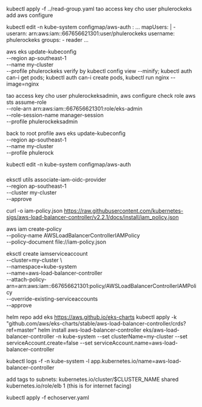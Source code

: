 
kubectl apply -f ../read-group.yaml
tao access key cho user phulerockeks
add aws configure

kubectl edit -n kube-system configmap/aws-auth :
 ...
  mapUsers: |
    - userarn: arn:aws:iam::667656621301:user/phulerockeks
      username: phulerockeks
      groups: 
      - reader
 ... 


aws eks update-kubeconfig \
  --region ap-southeast-1 \
  --name my-cluster \
  --profile phulerockeks
verify by kubectl config view --minify; kubectl auth can-i get pods; kubectl auth can-i create pods, kubectl run nginx --image=nginx

tao access key cho user phulerockeksadmin, aws configure
check role
aws sts assume-role \
  --role-arn arn:aws:iam::667656621301:role/eks-admin \
  --role-session-name manager-session \
  --profile phulerockeksadmin

back to root profile
aws eks update-kubeconfig \
  --region ap-southeast-1 \
  --name my-cluster \
  --profile phulerock

kubectl edit -n kube-system configmap/aws-auth

###
eksctl utils associate-iam-oidc-provider \
    --region ap-southeast-1 \
    --cluster my-cluster \
    --approve

curl -o iam-policy.json https://raw.githubusercontent.com/kubernetes-sigs/aws-load-balancer-controller/v2.2.1/docs/install/iam_policy.json

aws iam create-policy \
    --policy-name AWSLoadBalancerControllerIAMPolicy \
    --policy-document file://iam-policy.json
    
eksctl create iamserviceaccount \
--cluster=my-cluster \    
--namespace=kube-system \
--name=aws-load-balancer-controller \
--attach-policy-arn=arn:aws:iam::667656621301:policy/AWSLoadBalancerControllerIAMPolicy \
--override-existing-serviceaccounts \
--approve

helm repo add eks https://aws.github.io/eks-charts
kubectl apply -k "github.com/aws/eks-charts/stable/aws-load-balancer-controller/crds?ref=master"
helm install aws-load-balancer-controller eks/aws-load-balancer-controller -n kube-system --set clusterName=my-cluster --set serviceAccount.create=false --set serviceAccount.name=aws-load-balancer-controller

kubectl logs -f -n kube-system -l app.kubernetes.io/name=aws-load-balancer-controller 

add tags to subnets:
kubernetes.io/cluster/$CLUSTER_NAME    shared
kubernetes.io/role/elb 1  (this is for internet facing)

kubectl apply -f echoserver.yaml

